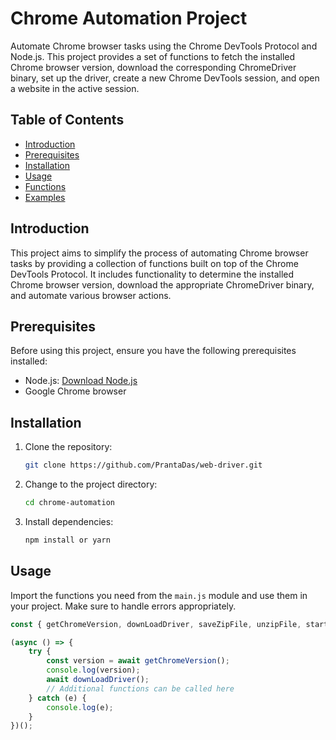 # Chrome Automation Project

Automate Chrome browser tasks using the Chrome DevTools Protocol and Node.js. This project provides a set of functions to fetch the installed Chrome browser version, download the corresponding ChromeDriver binary, set up the driver, create a new Chrome DevTools session, and open a website in the active session.

## Table of Contents

- [Introduction](#introduction)
- [Prerequisites](#prerequisites)
- [Installation](#installation)
- [Usage](#usage)
- [Functions](#functions)
- [Examples](#examples)

## Introduction

This project aims to simplify the process of automating Chrome browser tasks by providing a collection of functions built on top of the Chrome DevTools Protocol. It includes functionality to determine the installed Chrome browser version, download the appropriate ChromeDriver binary, and automate various browser actions.

## Prerequisites

Before using this project, ensure you have the following prerequisites installed:

- Node.js: [Download Node.js](https://nodejs.org/)
- Google Chrome browser

## Installation

1. Clone the repository:

    ```bash
    git clone https://github.com/PrantaDas/web-driver.git
    ```

2. Change to the project directory:

    ```bash
    cd chrome-automation
    ```

3. Install dependencies:

    ```bash
    npm install or yarn
    ```

## Usage

Import the functions you need from the `main.js` module and use them in your project. Make sure to handle errors appropriately.

```javascript
const { getChromeVersion, downLoadDriver, saveZipFile, unzipFile, start, createSession, navigateToUrl, turnFullScreen, takeScreenShot, closeSession, getActiveElem } = require("./main");

(async () => {
    try {
        const version = await getChromeVersion();
        console.log(version);
        await downLoadDriver();
        // Additional functions can be called here
    } catch (e) {
        console.log(e);
    }
})();
